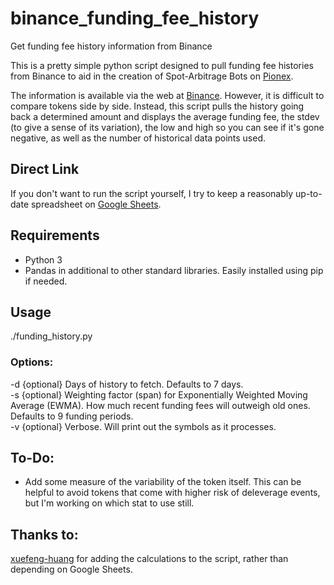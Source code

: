# binance_funding_fee_history
Get funding fee history information from Binance

This is a pretty simple python script designed to pull funding fee histories from Binance to aid in the creation of Spot-Arbitrage Bots on [Pionex](https://www.pionex.com).

The information is available via the web at [Binance](https://www.binance.com/en/futures/funding-history/0).  However, it is difficult to compare tokens side by side.  Instead, this script pulls the history going back a determined amount and displays the average funding fee, the stdev (to give a sense of its variation), the low and high so you can see if it's gone negative, as well as the number of historical data points used.

## Direct Link
If you don't want to run the script yourself, I try to keep a reasonably up-to-date spreadsheet on [Google Sheets](https://docs.google.com/spreadsheets/d/1Dm56E7YEFBw7KFJ4EcmeMs-Ow65E_CmIBwBJoUO1-ig/edit?usp=sharing).

## Requirements
- Python 3
- Pandas in additional to other standard libraries.  Easily installed using pip if needed.

## Usage
./funding_history.py 

### Options:
-d  {optional} Days of history to fetch.  Defaults to 7 days.  
-s  {optional} Weighting factor (span) for Exponentially Weighted Moving Average (EWMA).  How much recent funding fees will outweigh old ones.  Defaults to 9 funding periods.  
-v  {optional} Verbose.  Will print out the symbols as it processes.  

## To-Do:
- Add some measure of the variability of the token itself.  This can be helpful to avoid tokens that come with higher risk of deleverage events, but I'm working on which stat to use still.

## Thanks to:
[xuefeng-huang](https://gist.github.com/xuefeng-huang) for adding the calculations to the script, rather than depending on Google Sheets.
